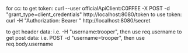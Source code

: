 for cc:
to get token: curl --user officialApiClient:C0FFEE -X POST -d "grant_type=client_credentials" http://localhost:8080/token
to use token: curl -H "Authorization: Bearer <access token here>" http://localhost:8080/secret

to get header data: i.e. -H "username:trooper", then use req.username
to get post data: i.e. POST -d "username=trooper", then use req.body.username